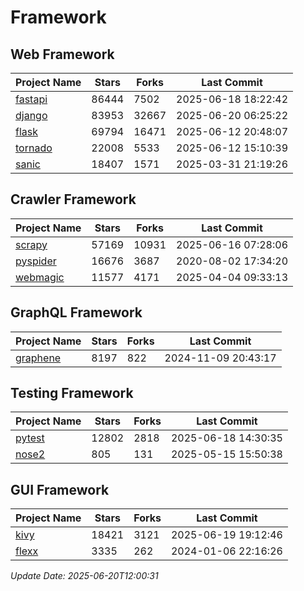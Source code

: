 # Framework

## Web Framework
| Project Name | Stars | Forks | Last Commit |
| ------------ | ----- | ----- | ----------- |
| [fastapi](https://github.com/fastapi/fastapi) | 86444 | 7502 | 2025-06-18 18:22:42 |
| [django](https://github.com/django/django) | 83953 | 32667 | 2025-06-20 06:25:22 |
| [flask](https://github.com/pallets/flask) | 69794 | 16471 | 2025-06-12 20:48:07 |
| [tornado](https://github.com/tornadoweb/tornado) | 22008 | 5533 | 2025-06-12 15:10:39 |
| [sanic](https://github.com/sanic-org/sanic) | 18407 | 1571 | 2025-03-31 21:19:26 |

## Crawler Framework
| Project Name | Stars | Forks | Last Commit |
| ------------ | ----- | ----- | ----------- |
| [scrapy](https://github.com/scrapy/scrapy) | 57169 | 10931 | 2025-06-16 07:28:06 |
| [pyspider](https://github.com/binux/pyspider) | 16676 | 3687 | 2020-08-02 17:34:20 |
| [webmagic](https://github.com/code4craft/webmagic) | 11577 | 4171 | 2025-04-04 09:33:13 |

## GraphQL Framework
| Project Name | Stars | Forks | Last Commit |
| ------------ | ----- | ----- | ----------- |
| [graphene](https://github.com/graphql-python/graphene) | 8197 | 822 | 2024-11-09 20:43:17 |

## Testing Framework
| Project Name | Stars | Forks | Last Commit |
| ------------ | ----- | ----- | ----------- |
| [pytest](https://github.com/pytest-dev/pytest) | 12802 | 2818 | 2025-06-18 14:30:35 |
| [nose2](https://github.com/nose-devs/nose2) | 805 | 131 | 2025-05-15 15:50:38 |

## GUI Framework
| Project Name | Stars | Forks | Last Commit |
| ------------ | ----- | ----- | ----------- |
| [kivy](https://github.com/kivy/kivy) | 18421 | 3121 | 2025-06-19 19:12:46 |
| [flexx](https://github.com/flexxui/flexx) | 3335 | 262 | 2024-01-06 22:16:26 |

*Update Date: 2025-06-20T12:00:31*